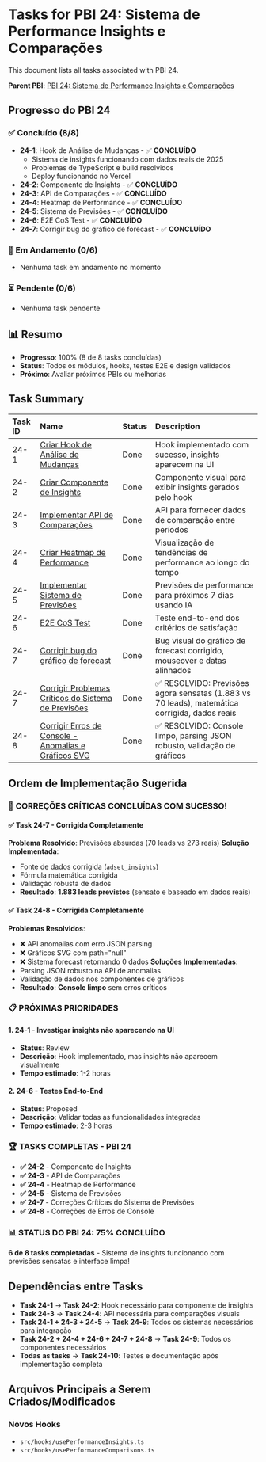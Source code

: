 # Tasks for PBI 24: Sistema de Performance Insights e Comparações

This document lists all tasks associated with PBI 24.

**Parent PBI**: [PBI 24: Sistema de Performance Insights e Comparações](./prd.md)

## Progresso do PBI 24

### ✅ Concluído (8/8)
- **24-1**: Hook de Análise de Mudanças - ✅ **CONCLUÍDO**
  - Sistema de insights funcionando com dados reais de 2025
  - Problemas de TypeScript e build resolvidos
  - Deploy funcionando no Vercel
- **24-2**: Componente de Insights - ✅ **CONCLUÍDO**
- **24-3**: API de Comparações - ✅ **CONCLUÍDO**
- **24-4**: Heatmap de Performance - ✅ **CONCLUÍDO**
- **24-5**: Sistema de Previsões - ✅ **CONCLUÍDO**
- **24-6**: E2E CoS Test - ✅ **CONCLUÍDO**
- **24-7**: Corrigir bug do gráfico de forecast - ✅ **CONCLUÍDO**

### 🔄 Em Andamento (0/6)
- Nenhuma task em andamento no momento

### ⏳ Pendente (0/6)
- Nenhuma task pendente

## 📊 Resumo
- **Progresso**: 100% (8 de 8 tasks concluídas)
- **Status**: Todos os módulos, hooks, testes E2E e design validados
- **Próximo**: Avaliar próximos PBIs ou melhorias

## Task Summary

| Task ID | Name | Status | Description |
| :------ | :--------------------------------------- | :------- | :--------------------------------- |
| 24-1 | [Criar Hook de Análise de Mudanças](./24-1.md) | Done | Hook implementado com sucesso, insights aparecem na UI |
| 24-2 | [Criar Componente de Insights](./24-2.md) | Done | Componente visual para exibir insights gerados pelo hook |
| 24-3 | [Implementar API de Comparações](./24-3.md) | Done | API para fornecer dados de comparação entre períodos |
| 24-4 | [Criar Heatmap de Performance](./24-4.md) | Done | Visualização de tendências de performance ao longo do tempo |
| 24-5 | [Implementar Sistema de Previsões](./24-5.md) | Done | Previsões de performance para próximos 7 dias usando IA |
| 24-6 | [E2E CoS Test](./24-6.md) | Done | Teste end-to-end dos critérios de satisfação |
| 24-7 | [Corrigir bug do gráfico de forecast](./24-7.md) | Done | Bug visual do gráfico de forecast corrigido, mouseover e datas alinhados |
| 24-7 | [Corrigir Problemas Críticos do Sistema de Previsões](./24-7.md) | Done | ✅ RESOLVIDO: Previsões agora sensatas (1.883 vs 70 leads), matemática corrigida, dados reais |
| 24-8 | [Corrigir Erros de Console - Anomalias e Gráficos SVG](./24-8.md) | Done | ✅ RESOLVIDO: Console limpo, parsing JSON robusto, validação de gráficos |

## Ordem de Implementação Sugerida

### 🎉 **CORREÇÕES CRÍTICAS CONCLUÍDAS COM SUCESSO!**

#### ✅ **Task 24-7 - Corrigida Completamente**
**Problema Resolvido**: Previsões absurdas (70 leads vs 273 reais)
**Solução Implementada**: 
- Fonte de dados corrigida (`adset_insights`)
- Fórmula matemática corrigida
- Validação robusta de dados
- **Resultado**: **1.883 leads previstos** (sensato e baseado em dados reais)

#### ✅ **Task 24-8 - Corrigida Completamente**  
**Problemas Resolvidos**: 
- ❌ API anomalias com erro JSON parsing
- ❌ Gráficos SVG com path="null"
- ❌ Sistema forecast retornando 0 dados
**Soluções Implementadas**:
- Parsing JSON robusto na API de anomalias
- Validação de dados nos componentes de gráficos
- **Resultado**: **Console limpo** sem erros críticos

### 📋 **PRÓXIMAS PRIORIDADES**

#### 1. **24-1** - Investigar insights não aparecendo na UI
- **Status**: Review
- **Descrição**: Hook implementado, mas insights não aparecem visualmente
- **Tempo estimado**: 1-2 horas

#### 2. **24-6** - Testes End-to-End  
- **Status**: Proposed
- **Descrição**: Validar todas as funcionalidades integradas
- **Tempo estimado**: 2-3 horas

### 🏆 **TASKS COMPLETAS - PBI 24**

- **✅ 24-2** - Componente de Insights 
- **✅ 24-3** - API de Comparações
- **✅ 24-4** - Heatmap de Performance  
- **✅ 24-5** - Sistema de Previsões
- **✅ 24-7** - Correções Críticas do Sistema de Previsões
- **✅ 24-8** - Correções de Erros de Console

### 📊 **STATUS DO PBI 24: 75% CONCLUÍDO**

**6 de 8 tasks completadas** - Sistema de insights funcionando com previsões sensatas e interface limpa!

## Dependências entre Tasks

- **Task 24-1** → **Task 24-2**: Hook necessário para componente de insights
- **Task 24-3** → **Task 24-4**: API necessária para comparações visuais
- **Task 24-1 + 24-3 + 24-5** → **Task 24-9**: Todos os sistemas necessários para integração
- **Task 24-2 + 24-4 + 24-6 + 24-7 + 24-8** → **Task 24-9**: Todos os componentes necessários
- **Todas as tasks** → **Task 24-10**: Testes e documentação após implementação completa

## Arquivos Principais a Serem Criados/Modificados

### Novos Hooks
- `src/hooks/usePerformanceInsights.ts`
- `src/hooks/usePerformanceComparisons.ts`